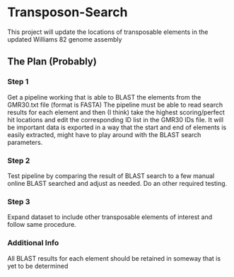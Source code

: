 # Transposon-Search
This project will update the locations of transposable elements in the updated Williams 82  genome assembly

## The Plan (Probably)

### Step 1
Get a pipeline working that is able to BLAST the elements from the GMR30.txt file (format is FASTA)
The pipeline must be able to read search results for each element and then (I think) take the highest scoring/perfect hit locations and edit the corresponding ID list in the GMR30 IDs file. It will be important data is exported in a way that the start and end of elements is easily extracted, might have to play around with the BLAST search parameters. 


### Step 2
Test pipeline by comparing the result of BLAST search to a few manual online BLAST searched and adjust as needed. Do an other required testing.

### Step 3
Expand dataset to include other transposable elements of interest and follow same procedure.

### Additional Info
All BLAST results for each element should be retained in someway that is yet to be
determined
